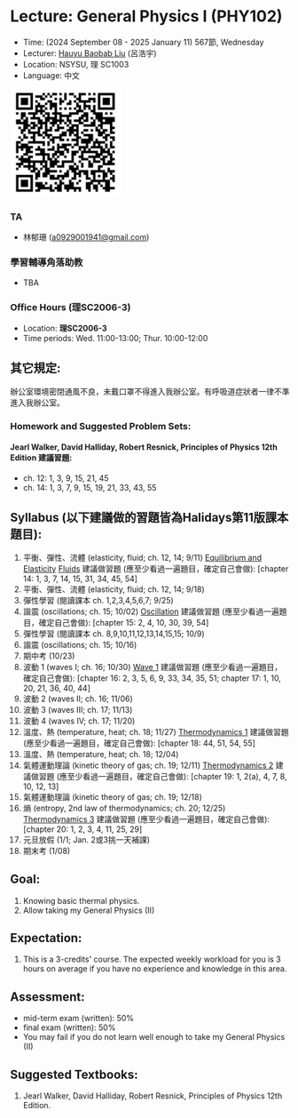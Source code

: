 # Lecture: General Physics I (PHY102)
* Time: (2024 September 08 - 2025 January 11) 567節, Wednesday
* Lecturer: [Hauyu Baobab Liu](https://baobabyoo.github.io/) (呂浩宇)
* Location: NSYSU, 理 SC1003
* Language: 中文

<img src="./images/qrcode.png" alt="QRcode" width="200px"/>

### TA
- 林郁珊 (a0929001941@gmail.com)

### 學習輔導角落助教
- TBA

### Office Hours (理SC2006-3)
- Location: **理SC2006-3**
- Time periods: Wed. 11:00-13:00; Thur. 10:00-12:00

## 其它規定:
辦公室環境密閉通風不良，未戴口罩不得進入我辦公室。有呼吸道症狀者一律不準進入我辦公室。

### Homework and Suggested Problem Sets:
#### Jearl Walker, David Halliday, Robert Resnick, Principles of Physics 12th Edition 建議習題:
- ch. 12: 1, 3, 9, 15, 21, 45
- ch. 14: 1, 3, 7, 9, 15, 19, 21, 33, 43, 55

## Syllabus (以下建議做的習題皆為Halidays第11版課本題目):
1.	平衡、彈性、流體 (elasticity, fluid; ch. 12, 14; 9/11) [Equilibrium and Elasticity](https://github.com/baobabyoo/Lecture_GeneralPhysicsII_fall/blob/main/lecture_notes/equilibrium_elasticity.pdf) [Fluids](https://github.com/baobabyoo/Lecture_GeneralPhysicsII_fall/blob/main/lecture_notes/fluids.pdf) 建議做習題 (應至少看過一遍題目，確定自己會做): [chapter 14: 1, 3, 7, 14, 15, 31, 34, 45, 54]
2.	平衡、彈性、流體 (elasticity, fluid; ch. 12, 14; 9/18) 
3.	彈性學習 (閱讀課本 ch. 1,2,3,4,5,6,7; 9/25) 
4.	諧震 (oscillations; ch. 15; 10/02) [Oscillation](https://github.com/baobabyoo/Lecture_GeneralPhysicsII_fall/blob/main/lecture_notes/oscillation.pdf) 建議做習題 (應至少看過一遍題目，確定自己會做): [chapter 15: 2, 4, 10, 30, 39, 54]
5.	彈性學習 (閱讀課本 ch. 8,9,10,11,12,13,14,15,15; 10/9)
6.	諧震 (oscillations; ch. 15; 10/16) 
7.	期中考 (10/23)
8.	波動 1 (waves I; ch. 16; 10/30) [Wave 1](https://github.com/baobabyoo/Lecture_GeneralPhysicsII_fall/blob/main/lecture_notes/wave1.pdf) 建議做習題 (應至少看過一遍題目，確定自己會做): [chapter 16: 2, 3, 5, 6, 9, 33, 34, 35, 51; chapter 17: 1, 10, 20, 21, 36, 40, 44]
9.	波動 2 (waves II; ch. 16; 11/06)
10.	波動 3 (waves III; ch. 17; 11/13)
11.	波動 4 (waves IV; ch. 17; 11/20)
12.	溫度、熱 (temperature, heat; ch. 18; 11/27) [Thermodynamics 1](https://github.com/baobabyoo/Lecture_GeneralPhysicsII_fall/blob/main/lecture_notes/thermodynamics.pdf) 建議做習題 (應至少看過一遍題目，確定自己會做): [chapter 18: 44, 51, 54, 55]
13.	溫度、熱 (temperature, heat; ch. 18; 12/04)
14.	氣體運動理論 (kinetic theory of gas; ch. 19; 12/11) [Thermodynamics 2](https://github.com/baobabyoo/Lecture_GeneralPhysicsII_fall/blob/main/lecture_notes/thermodynamics2.pdf)  建議做習題 (應至少看過一遍題目，確定自己會做): [chapter 19: 1, 2(a), 4, 7, 8, 10, 12, 13]
15.	氣體運動理論 (kinetic theory of gas; ch. 19; 12/18)
16.	熵 (entropy, 2nd law of thermodynamics; ch. 20; 12/25) [Thermodynamics 3](https://github.com/baobabyoo/Lecture_GeneralPhysicsII_fall/blob/main/lecture_notes/thermodynamics3.pdf)  建議做習題 (應至少看過一遍題目，確定自己會做): [chapter 20: 1, 2, 3, 4, 11, 25, 29]
17.	元旦放假 (1/1; Jan. 2或3挑一天補課) 
16.	期末考 (1/08)


## Goal:
1. Knowing basic thermal physics.
2. Allow taking my General Physics (II)

## Expectation:
1. This is a 3-credits' course. The expected weekly workload for you is 3 hours on average if you have no experience and knowledge in this area.

## Assessment:
- mid-term exam (written): 50%
- final exam (written): 50%
- You may fail if you do not learn well enough to take my General Physics (II)

## Suggested Textbooks:
1. Jearl Walker, David Halliday, Robert Resnick, Principles of Physics 12th Edition.
